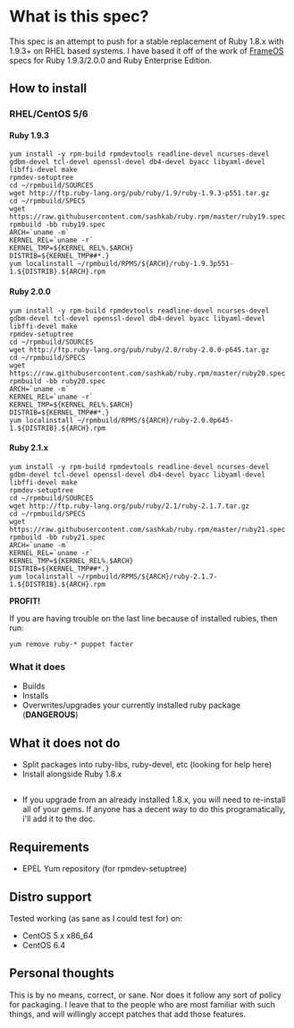 # What is this spec?

This spec is an attempt to push for a stable replacement of Ruby 1.8.x with 1.9.3+  on RHEL based systems. I have based it off of the work of [FrameOS](http://www.frameos.org) specs for Ruby 1.9.3/2.0.0 and Ruby Enterprise Edition.

## How to install

### RHEL/CentOS 5/6

#### Ruby 1.9.3

    yum install -y rpm-build rpmdevtools readline-devel ncurses-devel gdbm-devel tcl-devel openssl-devel db4-devel byacc libyaml-devel libffi-devel make
    rpmdev-setuptree
    cd ~/rpmbuild/SOURCES
    wget http://ftp.ruby-lang.org/pub/ruby/1.9/ruby-1.9.3-p551.tar.gz
    cd ~/rpmbuild/SPECS
    wget https://raw.githubusercontent.com/sashkab/ruby.rpm/master/ruby19.spec
    rpmbuild -bb ruby19.spec
    ARCH=`uname -m`
    KERNEL_REL=`uname -r`
    KERNEL_TMP=${KERNEL_REL%.$ARCH}
    DISTRIB=${KERNEL_TMP##*.}
    yum localinstall ~/rpmbuild/RPMS/${ARCH}/ruby-1.9.3p551-1.${DISTRIB}.${ARCH}.rpm


#### Ruby 2.0.0

    yum install -y rpm-build rpmdevtools readline-devel ncurses-devel gdbm-devel tcl-devel openssl-devel db4-devel byacc libyaml-devel libffi-devel make
    rpmdev-setuptree
    cd ~/rpmbuild/SOURCES
    wget http://ftp.ruby-lang.org/pub/ruby/2.0/ruby-2.0.0-p645.tar.gz
    cd ~/rpmbuild/SPECS
    wget https://raw.githubusercontent.com/sashkab/ruby.rpm/master/ruby20.spec
    rpmbuild -bb ruby20.spec
    ARCH=`uname -m`
    KERNEL_REL=`uname -r`
    KERNEL_TMP=${KERNEL_REL%.$ARCH}
    DISTRIB=${KERNEL_TMP##*.}
    yum localinstall ~/rpmbuild/RPMS/${ARCH}/ruby-2.0.0p645-1.${DISTRIB}.${ARCH}.rpm


#### Ruby 2.1.x

    yum install -y rpm-build rpmdevtools readline-devel ncurses-devel gdbm-devel tcl-devel openssl-devel db4-devel byacc libyaml-devel libffi-devel make
    rpmdev-setuptree
    cd ~/rpmbuild/SOURCES
    wget http://ftp.ruby-lang.org/pub/ruby/2.1/ruby-2.1.7.tar.gz
    cd ~/rpmbuild/SPECS
    wget https://raw.githubusercontent.com/sashkab/ruby.rpm/master/ruby21.spec
    rpmbuild -bb ruby21.spec
    ARCH=`uname -m`
    KERNEL_REL=`uname -r`
    KERNEL_TMP=${KERNEL_REL%.$ARCH}
    DISTRIB=${KERNEL_TMP##*.}
    yum localinstall ~/rpmbuild/RPMS/${ARCH}/ruby-2.1.7-1.${DISTRIB}.${ARCH}.rpm


**PROFIT!**

If you are having trouble on the last line because of installed rubies, then run:

`yum remove ruby-* puppet facter`

### What it does

+ Builds
+ Installs
+ Overwrites/upgrades your currently installed ruby package (**DANGEROUS**)

## What it does **not** do

+ Split packages into ruby-libs, ruby-devel, etc (looking for help here)
+ Install alongside Ruby 1.8.x

##

+ If you upgrade from an already installed 1.8.x, you will need to re-install all of your gems. If anyone has a decent way to do this programatically, i'll add it to the doc.

## Requirements

+ EPEL Yum repository (for rpmdev-setuptree)

## Distro support

Tested working (as sane as I could test for) on:

* CentOS 5.x x86_64
* CentOS 6.4

## Personal thoughts

This is by no means, correct, or sane. Nor does it follow any sort of policy for packaging. I leave that to the people who are most familiar with such things, and will willingly accept patches that add those features.
